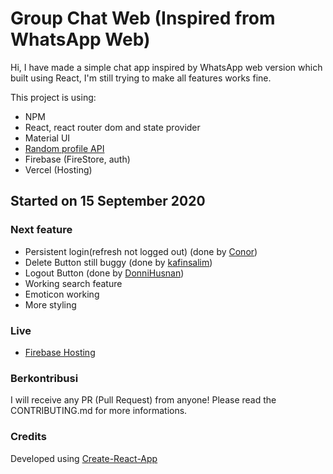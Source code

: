 # Group Chat Web (Inspired from WhatsApp Web)

Hi, I have made a simple chat app inspired by WhatsApp web version which built using React, I'm still trying to make all features works fine.

This project is using:

- NPM
- React, react router dom and state provider
- Material UI
- [Random profile API](https://avatars.dicebear.com/)
- Firebase (FireStore, auth)
- Vercel (Hosting)

## Started on 15 September 2020

### Next feature

- Persistent login(refresh not logged out) (done by [Conor](https://github.com/captnstarburst))
- Delete Button still buggy (done by [kafinsalim](https://github.com/kafinsalim))
- Logout Button (done by [DonniHusnan](https://github.com/donnihusnan))
- Working search feature
- Emoticon working
- More styling

### Live

- [Firebase Hosting](https://whatsapp-clone-sam23.web.app/)

### Berkontribusi

I will receive any PR (Pull Request) from anyone! Please read the CONTRIBUTING.md for more informations.

### Credits

Developed using [Create-React-App]("https://create-react-app.dev/")

<!-- ### firebase deploy --only hosting:whatsapp-clone-sam23 -->
